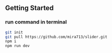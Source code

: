 
## Getting Started

### run command in terminal

```bash
git init
git pull https://github.com/mira713/slider.git
npm i
npm run dev
```
